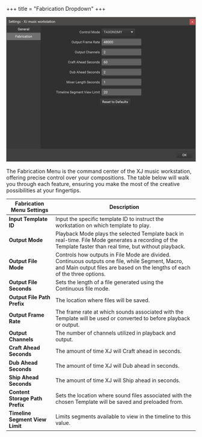 +++
title = "Fabrication Dropdown"
+++

![Fabrication Dropdown](fabricationdropdown.png?width=600px)

The Fabrication Menu is the command center of the XJ music workstation, offering precise control over your compositions. The table below will walk you through each feature, ensuring you make the most of the creative possibilities at your fingertips.


| Fabrication Menu Settings   | Description                                                                                   |
|-----------------------------|--------------------------------------------------------------------------------------------------------------------------------------------------------------------------------|
| **Input Template ID**           | Input the specific template ID to instruct the workstation on which template to play.                                                                                          |
| **Output Mode**                 | Playback Mode plays the selected Template back in real-time. File Mode generates a recording of the Template faster than real time, but without playback.                      |
| **Output File Mode**            | Controls how outputs in File Mode are divided. Continuous outputs one file, while Segment, Macro, and Main output files are based on the lengths of each of the three options. |
| **Output File Seconds**         | Sets the length of a file generated using the Continuous file mode.                                                                                                            |
| **Output File Path Prefix**     | The location where files will be saved.                                                                                                                                        |
| **Output Frame Rate**           | The frame rate at which sounds associated with the Template will be used or converted to before playback or output.                                                            |
| **Output Channels**             | The number of channels utilized in playback and output.                                                                                                                        |
| **Craft Ahead Seconds**         | The amount of time XJ will Craft ahead in seconds.                                                                                                                             |
| **Dub Ahead Seconds**           | The amount of time XJ will Dub ahead in seconds.                                                                                                                               |
| **Ship Ahead Seconds**          | The amount of time XJ will Ship ahead in seconds.                                                                                                                              |
| **Content Storage Path Prefix** | Sets the location where sound files associated with the chosen Template will be saved and preloaded from.                                                                      |
| **Timeline Segment View Limit** | Limits segments available to view in the timeline to this value.                                                                                                               |
